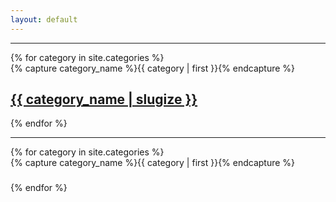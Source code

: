 ```yaml
---
layout: default 
---
```



<hr>
<!-- categories -->
<div id="archives">
 {% for category in site.categories %} 
 <div class="archive-group">
 {% capture category_name %}{{ category | first }}{% endcapture %} 
<p></p>
 <h2 class="category-head">
  <a href="#{{ category_name | slugize }}" name="{{ category_name | slugize }}">{{ category_name | slugize }}</a>
 </h2>
 </div>
 {% endfor %}
 </div>
<!-- /categories -->
<HR>







<!-- categories 1/2 -->
<div id="archives">
 {% for category in site.categories %} 
 <div class="archive-group">
 {% capture category_name %}{{ category | first }}{% endcapture %} 
<h3 id="#{{ category_name | slugize }}"></h3> 

<!-- /categories 1/2 -->

<!-- categories 2/2 -->
 </div>

 {% endfor %}
 </div>
<!-- /categories 2/2 -->
